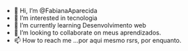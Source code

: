 - 👋 Hi, I’m @FabianaAparecida
- 👀 I’m interested in tecnologia
- 🌱 I’m currently learning Desenvolvimento web
- 💞️ I’m looking to collaborate on meus aprendizados.
- 📫 How to reach me ...por aqui mesmo rsrs, por enquanto.

<!---
FabianaAparecida/FabianaAparecida is a ✨ special ✨ repository because its `README.md` (this file) appears on your GitHub profile.
You can click the Preview link to take a look at your changes.
--->
